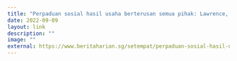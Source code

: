 ```yaml
---
title: "Perpaduan sosial hasil usaha berterusan semua pihak: Lawrence, Berita Harian"
date: 2022-09-09
layout: link
description: ""
image: ""
external: https://www.beritaharian.sg/setempat/perpaduan-sosial-hasil-usaha-berterusan-semua-pihak-lawrence
---
```

